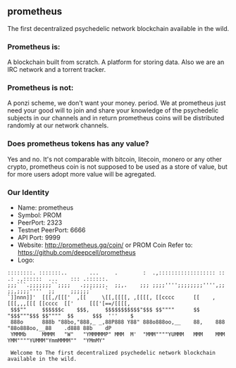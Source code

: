 ## prometheus
The first decentralized psychedelic network blockchain available in the wild.

### Prometheus is:
A blockchain built from scratch. A platform for storing data. Also we are an IRC network and a torrent tracker.

### Prometheus is not:
A ponzi scheme, we don't want your money. period. We at prometheus just need your good will to join and share your knowledge of the psychedelic subjects in our channels and in return prometheus coins will be distributed randomly at our network channels.

### Does prometheus tokens has any value?
Yes and no. It's not comparable with bitcoin, litecoin, monero or any other crypto, prometheus coin is not supposed to be used as a store of value, but for more users adopt more value will be agregated.

### Our Identity
- Name: prometheus
- Symbol: PROM
- PeerPort: 2323
- Testnet PeerPort: 6666
- API Port: 9999
- Website: http://prometheus.gq/coin/ or PROM Coin Refer to: https://github.com/deepcell/prometheus
- Logo:
```
::::::::. :::::::..       ...     .        :  .,:::::::::::::::::: ::   .: .,::::::  ...    ::: .::::::.
;;;```.;;;;;;;``;;;;   .;;;;;;;.  ;;,.    ;;; ;;;;'''';;;;;;;;'''',;;   ;;,;;;;''''  ;;     ;;;;;;`    `
`]]nnn]]'  [[[,/[[['  ,[[     \[[,[[[[, ,[[[[, [[cccc      [[    ,[[[,,,[[[ [[cccc  [['     [[['[==/[[[[,
 $$$""     $$$$$$c    $$$,     $$$$$$$$$$$"$$$ $$""""      $$    "$$$"""$$$ $$""""  $$      $$$  '''    $
 888o      888b "88bo,"888,_ _,88P888 Y88" 888o888oo,__    88,    888   "88o888oo,__88    .d888 88b    dP
 YMMMb     MMMM   "W"   "YMMMMMP" MMM  M'  "MMM""""YUMMM   MMM    MMM    YMM""""YUMMM"YmmMMMM""  "YMmMY"
 
 Welcome to The first decentralized psychedelic network blockchain available in the wild.
```
